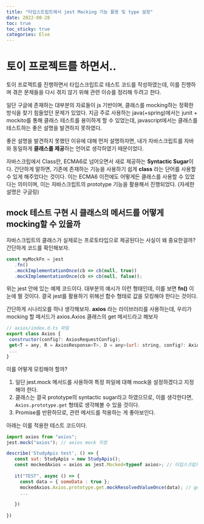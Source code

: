 ```yaml
---
title: "타입스트립트에서 jest Mocking 기능 활용 및 type 설정"
date: 2022-08-28
toc: true
toc_sticky: true
categories: Else
---
```



# 토이 프로젝트를 하면서..
 토이 프로젝트를 진행하면서 타입스크립트로 테스트 코드를 작성하였는데, 이를 진행하며 겪은 문제들을 다시 겪지 않기 위해 관련 이슈를 정리해 두려고 한다.
 
 
 일단 구글에 존재하는 대부분의 자료들이 js 기반이며, 클래스를 mocking하는 정확한 방식을 찾기 힘들었던 문제가 있었다. 
 지금 주로 사용하는 java(+spring)에서는 junit + mockito를 통해 클래스 테스트를 용이하게 할 수 있었는데, javascript에서는 
 클래스를 테스트하는 좋은 설명을 발견하지 못하였다.   
 
 좋은 설명을 발견하지 못했던 이유에 대해 먼저 설명하자면, 내가 자바스크립트를 자바와 동일하게 **클래스를 제공**하는 언어로 생각하였기 때문이었다.   
 
 자바스크립에서 Class란, ECMA6로 넘어오면서 새로 제공하는 **Syntactic Sugar**이다.
 간단하게 말하면, 기존에 존재하는 기능을 사용하기 쉽게 **class** 라는 단어를 사용할 수 있게 해주었다는 것이다. 
 이는 ECMA6 이전에도 어떻게든 클래스를 사용할 수 있었다는 의미이며, 이는 자바스크립트의 prototype 기능을 활용해서 진행되었다. (자세한 설명은 구글링)   
 
## mock 테스트 구현 시 클래스의 메서드를 어떻게 mocking할 수 있을까 
 
 자바스크립트의 클래스가 실제로는 프로토타입으로 제공된다는 사실이 왜 중요한걸까?
 간단하게 코드를 확인해보자.
 ```javascript
 const myMockFn = jest 
    .fn()
    .mockImplementationOnce(cb => cb(null, true))  
    .mockImplementationOnce(cb => cb(null, false));
 ```
 위는 jest 안에 있는 예제 코드이다. 대부분의 예시가 이런 형태인데, 이를 보면 **fn()** 이 눈에 띌 것이다. 결국 jest를 활용하기 위해선 함수 형태로 값을
 모킹해야 한다는 것이다.      
 
 간단하게 시나리오를 하나 생각해보자. **axios** 라는 라이브러리를 사용하는데, 우리가 mocking 할 메서드가 axios.Axios 클래스의 get 메서드라고 해보자
 ```javascript
 // axios/index.d.ts 파일
 export class Axios {
  constructor(config?: AxiosRequestConfig);
  get<T = any, R = AxiosResponse<T>, D = any>(url: string, config?: AxiosRequestConfig<D>): Promise<R>;
  ...
}
 ```
 이를 어떻게 모킹해야 할까?
 1. 일단 jest.mock 메서드를 사용하여 특정 파일에 대해 mock을 설정하겠다고 지정해야 한다.
 2. 클래스는 결국 prototype의 syntactic sugar라고 하였으므로, 이를 생각한다면, `Axios.prototype.get` 형태로 생각해볼 수 있을 것이다.
 3. Promise를 반환하므로, 관련 메서드를 적용하는 게 좋아보인다.   
 
 아래는 이를 적용한 테스트 코드이다.
 ```javascript
 import axios from "axios";
jest.mock("axios"); // axios mock 지정

describe('StudyApis test', () => {
    const sut: StudyApis = new StudyApis();
    const mockedAxios = axios as jest.Mocked<typeof axios>; // 타입스크립트를 위한 axios 타이핑 진행 
    
    it("TEST", async () => { 
      const data = { someData : true };
      mockedAxios.Axios.prototype.get.mockResolvedValueOnce(data); // get이 Promise를 반환하는 메서드이니 mockResolvedValue 사용 
      ...
    
    })
    
})
```


 
 
 
 

 
 

 
 
